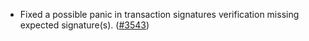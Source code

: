 - Fixed a possible panic in transaction signatures verification missing expected
  signature(s). ([\#3543](https://github.com/anoma/namada/pull/3543))